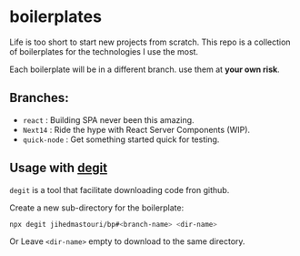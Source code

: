 # boilerplates

Life is too short to start new projects from scratch. This repo is a collection of boilerplates for the technologies I use the most.

Each boilerplate will be in a different branch. use them at **your own risk**.

## Branches:

- `react` : Building SPA never been this amazing.
- `Next14` : Ride the hype with React Server Components (WIP).
- `quick-node` : Get something started quick for testing.

## Usage with [degit](https://github.com/Rich-Harris/degit)

`degit` is a tool that facilitate downloading code fron github.

Create a new sub-directory for the boilerplate:

```sh
npx degit jihedmastouri/bp#<branch-name> <dir-name>
```

Or Leave `<dir-name>` empty to download to the same directory.





